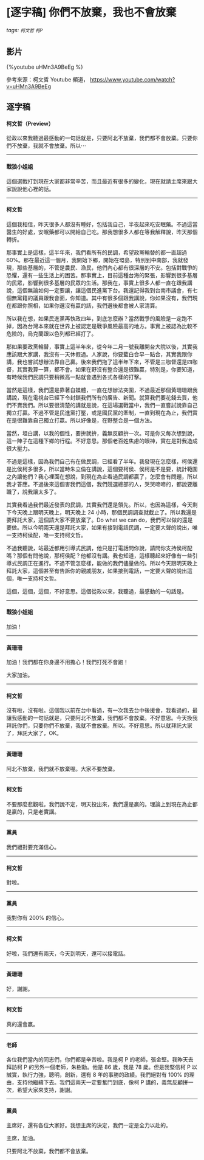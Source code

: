 # [逐字稿] 你們不放棄，我也不會放棄

###### tags: `柯文哲` `柯P` 

## 影片

{%youtube uHMn3A9BeEg %}

參考來源：柯文哲 Youtube 頻道， https://www.youtube.com/watch?v=uHMn3A9BeEg

## 逐字稿

#### 柯文哲（Preview）

從政以來我聽過最感動的一句話就是，只要阿北不放棄，我們都不會放棄。只要你們不放棄，我就不會放棄。所以⋯

---

#### 戰狼小姐姐

這個選戰打到現在大家都非常辛苦，而且最近有很多的變化，現在就請主席來跟大家說說他心裡的話。

---

#### 柯文哲

這個我相信，昨天很多人都沒有睡好，包括我自己，半夜起來吃安眠藥。不過這當醫生的好處，安眠藥都可以開給自己吃。那我想很多人都在等我解釋說，昨天那個轉折。

那事實上是這樣，這半年來，我們看所有的民調，希望政黨輪替的都一直超過 60%。那在最近這一個月，我開始下鄉，開始在環島，特別到中南部，我就發現，那些基層的，不管是農民、漁民，他們內心都有很深層的不安。包括對戰爭的恐懼，還有一些生活上的困苦。那事實上，目前這種台海的緊張，影響到很多基層的民眾，影響到很多基層的民眾的生活。那我在，事實上很多人都一直在跟我講說，這個無論如何一定要讓，讓這個民進黨下台。我還記得我到台南市議會，有七個無黨籍的議員跟我會面，你知道。其中有很多個跟我講說，你如果沒有，我們現在都跟你照相，如果你選沒有贏的話，我們選後都會被人家清算。

所以我在想，如果民進黨再執政四年，到底怎麼辦？當然戰爭的風險是一定跑不掉，因為台灣本來就在世界上被認定是戰爭風險最高的地方。事實上被認為比較不危險的，烏克蘭跟以色列都已經打了。

那如果要政黨輪替，事實上這半年來，從今年二月一號我離開台大院以後，其實我應該跟大家講，我沒有一天休假過。人家說，你要藍白合早一點合，其實我跟你講，我也嘗試想辦法靠自己贏。後來我們拖了這半年下來，不管是三咖督還是四咖督，其實我算一算，都不會。如果在野沒有整合還是很難贏，特別是，你要知道，有時候我們民調只要稍微高一點就會遇到各式各樣的打擊。

當然是這樣，我們還是靠著自媒體，一直在想辦法突圍，不過最近那個黃珊珊跟我講說，現在電視台已經下令封鎖我們所有的廣告、新聞。就算我們要花錢去買，他們不賣我們。所以要很清楚的講就是說，在這場選戰當中，我們一直嘗試說靠自己獨立打贏。不過不管是民進黨打壓，或是國民黨的牽制，一直到現在為止，我們實在是很難靠自己獨立打贏。所以好像是，在野整合是一個方法。

當然，坦白講，以我的個性，要拚就拚，義無反顧拚一次。可是你又每次想到說，這一陣子在這種下鄉的行程。不好意思。那個老百姓焦慮的眼神，實在是對我造成很大壓力。

不過是這樣，因為我們自己有在做民調，已經看了半年。我發現在怎麼樣，柯侯還是比侯柯多很多，所以當時朱立倫在講說，這個要柯侯、侯柯是不是要，統計範圍之內讓他們？我心裡面在想說，到現在為止看過民調都贏了，怎麼會有問題，所以我才答應。不過後來這個害我們這個，我們競選總部的人，哭哭啼啼的，都說要離職了，說我讓太多了。

其實我看過我們最近發表的民調，其實我們還是領先。所以，也因為這樣，今天剩下今天晚上跟明天晚上，明天晚上 24 小時，那個民調調查就截止了。所以我還是要拜託大家，這個請大家不要放棄了。Do what we can do，我們可以做的還是要做。所以今明兩天還是拜託大家，如果有接到電話民調，一定要大聲的說出，唯一支持柯侯配，唯一支持柯文哲。

不過我聽說，站最近都用引導式民調，他只是打電話問你說，請問你支持侯柯配嗎？那個有問他說，那柯侯配？他都沒有講。我也知道，這樣聽起來好像有一些引導式民調正在進行。不過不管怎麼樣，能做的我們儘量做的。所以今天跟明天晚上拜託大家，這個甚至有告訴你的親戚朋友，如果接到電話，一定要大聲的說出這個，唯一支持柯文哲。

這個，這個，這個，不好意思。這個從政以來，我聽過，最感動的一句話是。

---

#### 戰狼小姐姐

加油！

---

#### 黃珊珊

加油！我們都在你身邊不用擔心！我們打死不會跑！

大家加油。

---

#### 柯文哲

沒有啦，沒有啦。這個我以前在台中看過，有一次我去台中後援會，我看過的，最讓我感動的一句話就是，只要阿北不放棄，我們都不會放棄。不好意思。今天換我拜託你們，只要你們不放棄，我就不會放棄。所以。不好意思。所以就拜託大家了，拜託大家了，OK。

---

#### 黃珊珊

阿北不放棄，我們就不放棄喔。大家不要放棄。

---

#### 柯文哲

不要那麼悲觀啦。我們說不定，明天投出來，我們還是贏的。理論上到現在為止都是贏的，只是老實講。

---

#### 黨員

我們絕對要充滿信心。

---

#### 柯文哲

對啦。

---

#### 黨員

我對你有 200% 的信心。

---

#### 柯文哲

好啦，我們還有兩天，今天到明天，還可以接電話。

---

#### 黃珊珊

好，謝謝。

---

#### 柯文哲

真的還會贏。

---

#### 老師

各位我們當內的同志們，你們都是辛苦啦。我是柯 P 的老師，張金堅。我昨天去拜訪柯 P 的另外一個老師，朱樹勳。他是 86 歲，我是 78 歲。但是我堅信柯 P 以誠實，執行力強，聰明，創新，還有 8 年的事勝的政績。我們絕對有 100% 的理由，支持他繼續下去。我們這兩天一定要奮鬥到底，像柯 P 講的，義無反顧拼一次，希望大家來支持，謝謝。

---

#### 黨員

主席好，還有各位大家好。我想主席的決定，我們一定是全力以赴的。

主席，加油。

只要阿北不放棄，我們都不會放棄。
